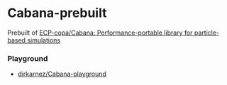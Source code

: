 Cabana-prebuilt
===============
Prebuilt of [ECP-copa/Cabana: Performance-portable library for particle-based simulations](https://github.com/ECP-copa/Cabana)

### Playground
- [dirkarnez/Cabana-playground](https://github.com/dirkarnez/Cabana-playground)